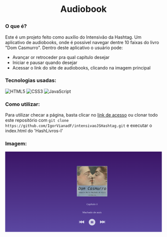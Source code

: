 # <p align="center">Audiobook</p>

### O que é?

<p>Este é um projeto feito como auxílio do Intensivão da Hashtag. Um aplicativo de audiobooks, onde é possível navegar dentre 10 faixas do livro "Dom Casmurro". Dentro deste aplicativo o usuário pode:
<ul>
<li>Avançar or retroceder pra qual capítulo desejar</li>
<li>Iniciar e pausar quando desejar</li>
<li>Acessar o link do site de audiobooks, clicando na imagem principal</li>
</ul>
</p>

### Tecnologias usadas:
![HTML5](https://img.shields.io/badge/html5-%23E34F26.svg?style=for-the-badge&logo=html5&logoColor=white)
![CSS3](https://img.shields.io/badge/css3-%231572B6.svg?style=for-the-badge&logo=css3&logoColor=white)
![JavaScript](https://img.shields.io/badge/javascript-%23323330.svg?style=for-the-badge&logo=javascript&logoColor=%23F7DF1E)

### Como utilizar:
Para utilizar checar a página, basta clicar no [link de acesso](https://intensivao-js-hashtag-audiobook.vercel.app) ou clonar todo este repositório com `git clone https://github.com/IgorVianadF/intensivaoJSHashtag.git` e executar o index.html do 'HashLivros-I'

### Imagem:
![imagem](./images/imagem.png)

